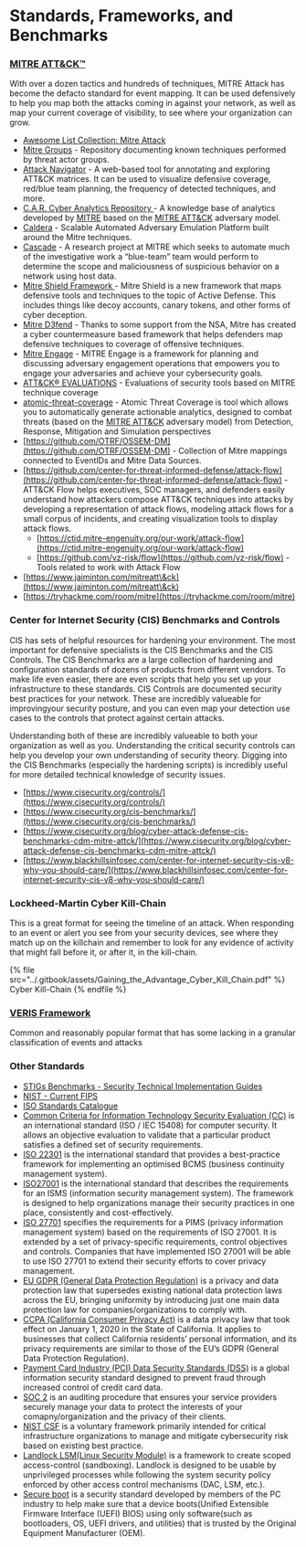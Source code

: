 # Standards, Frameworks, and Benchmarks

### [MITRE ATT\&CK™](https://attack.mitre.org)&#x20;

With over a dozen tactics and hundreds of techniques, MITRE Attack has become the defacto standard for event mapping. It can be used defensively to help you map both the attacks coming in against your network, as well as map your current coverage of visibility, to see where your organization can grow.

* [Awesome List Collection: Mitre Attack](https://github.com/Shiva108/CTF-notes/tree/master/awesome-mitre-attack)
* [Mitre Groups](https://attack.mitre.org/groups/) - Repository documenting known techniques performed by threat actor groups.
* [Attack Navigator](https://mitre-attack.github.io/attack-navigator/) - A web-based tool for annotating and exploring ATT\&CK matrices. It can be used to visualize defensive coverage, red/blue team planning, the frequency of detected techniques, and more.
* [C.A.R. Cyber Analytics Repository ](https://car.mitre.org)- A knowledge base of analytics developed by [MITRE](https://www.mitre.org) based on the [MITRE ATT\&CK](https://attack.mitre.org) adversary model.
* [Caldera](https://github.com/mitre/caldera) - Scalable Automated Adversary Emulation Platform built around the Mitre techniques.
* [Cascade](https://github.com/mitre/cascade-server) - A research project at MITRE which seeks to automate much of the investigative work a “blue-team” team would perform to determine the scope and maliciousness of suspicious behavior on a network using host data.
* [Mitre Shield Framework ](https://shield.mitre.org/matrix/)- Mitre Shield is a new framework that maps defensive tools and techniques to the topic of Active Defense. This includes things like decoy accounts, canary tokens, and other forms of cyber deception.
* [Mitre D3fend](https://d3fend.mitre.org) - Thanks to some support from the NSA, Mitre has created a cyber countermeasure based framework that helps defenders map defensive techniques to coverage of offensive techniques.
* [Mitre Engage](https://engage.mitre.org/#) - MITRE Engage is a framework for planning and discussing adversary engagement operations that empowers you to engage your adversaries and achieve your cybersecurity goals.
* [ATT\&CK® EVALUATIONS](https://attackevals.mitre-engenuity.org)  - Evaluations of security tools based on MITRE technique coverage
* [atomic-threat-coverage](https://github.com/atc-project/atomic-threat-coverage) - Atomic Threat Coverage is tool which allows you to automatically generate actionable analytics, designed to combat threats (based on the [MITRE ATT\&CK](https://attack.mitre.org) adversary model) from Detection, Response, Mitigation and Simulation perspectives
* [https://github.com/OTRF/OSSEM-DM](https://github.com/OTRF/OSSEM-DM) - Collection of Mitre mappings connected to EventIDs and Mitre Data Sources.
* [https://github.com/center-for-threat-informed-defense/attack-flow](https://github.com/center-for-threat-informed-defense/attack-flow) - ATT\&CK Flow helps executives, SOC managers, and defenders easily understand how attackers compose ATT\&CK techniques into attacks by developing a representation of attack flows, modeling attack flows for a small corpus of incidents, and creating visualization tools to display attack flows.
  * [https://ctid.mitre-engenuity.org/our-work/attack-flow](https://ctid.mitre-engenuity.org/our-work/attack-flow)
  * [https://github.com/vz-risk/flow](https://github.com/vz-risk/flow) - Tools related to work with Attack Flow
* [https://www.jaiminton.com/mitreatt\&ck](https://www.jaiminton.com/mitreatt\&ck)
* [https://tryhackme.com/room/mitre](https://tryhackme.com/room/mitre)

### Center for Internet Security (CIS) Benchmarks and Controls

CIS has sets of helpful resources for hardening your environment. The most important for defensive specialists is the CIS Benchmarks and the CIS Controls. The CIS Benchmarks are a large collection of hardening and configuration standards of dozens of products from different vendors. To make life even easier, there are even scripts that help you set up your infrastructure to these standards. CIS Controls are documented security best practices for your network. These are incredibly valueable for improvingyour security posture, and you can even map your detection use cases to the controls that protect against certain attacks.&#x20;

Understanding both of these are incredibly valueable to both your organization as well as you. Understanding the critical security controls can help you develop your own understanding of security theory. Digging into the CIS Benchmarks (especially the hardening scripts) is incredibly useful for more detailed technical knowledge of security issues.

* [https://www.cisecurity.org/controls/](https://www.cisecurity.org/controls/)
* [https://www.cisecurity.org/cis-benchmarks/](https://www.cisecurity.org/cis-benchmarks/)
* [https://www.cisecurity.org/blog/cyber-attack-defense-cis-benchmarks-cdm-mitre-attck/](https://www.cisecurity.org/blog/cyber-attack-defense-cis-benchmarks-cdm-mitre-attck/)
* [https://www.blackhillsinfosec.com/center-for-internet-security-cis-v8-why-you-should-care/](https://www.blackhillsinfosec.com/center-for-internet-security-cis-v8-why-you-should-care/)

### Lockheed-Martin Cyber Kill-Chain&#x20;

This is a great format for seeing the timeline of an attack. When responding to an event or alert you see from your security devices, see where they match up on the killchain and remember to look for any evidence of activity that might fall before it, or after it, in the kill-chain.

{% file src="../.gitbook/assets/Gaining_the_Advantage_Cyber_Kill_Chain.pdf" %}
Cyber Kill-Chain
{% endfile %}

### [VERIS Framework](https://github.com/vz-risk/veris)&#x20;

Common and reasonably popular format that has some lacking in a granular classification of events and attacks

### Other Standards

* [STIGs Benchmarks - Security Technical Implementation Guides](https://public.cyber.mil/stigs/)
* [NIST - Current FIPS](https://www.nist.gov/itl/current-fips)
* [ISO Standards Catalogue](https://www.iso.org/standards.html)
* [Common Criteria for Information Technology Security Evaluation (CC)](https://www.commoncriteriaportal.org/cc/) is an international standard (ISO / IEC 15408) for computer security. It allows an objective evaluation to validate that a particular product satisfies a defined set of security requirements.
* [ISO 22301](https://www.iso.org/en/contents/data/standard/07/51/75106.html) is the international standard that provides a best-practice framework for implementing an optimised BCMS (business continuity management system).
* [ISO27001](https://www.iso.org/isoiec-27001-information-security.html) is the international standard that describes the requirements for an ISMS (information security management system). The framework is designed to help organizations manage their security practices in one place, consistently and cost-effectively.
* [ISO 27701](https://www.iso.org/en/contents/data/standard/07/16/71670.html) specifies the requirements for a PIMS (privacy information management system) based on the requirements of ISO 27001. It is extended by a set of privacy-specific requirements, control objectives and controls. Companies that have implemented ISO 27001 will be able to use ISO 27701 to extend their security efforts to cover privacy management.
* [EU GDPR (General Data Protection Regulation)](https://gdpr.eu) is a privacy and data protection law that supersedes existing national data protection laws across the EU, bringing uniformity by introducing just one main data protection law for companies/organizations to comply with.
* [CCPA (California Consumer Privacy Act)](https://www.oag.ca.gov/privacy/ccpa) is a data privacy law that took effect on January 1, 2020 in the State of California. It applies to businesses that collect California residents’ personal information, and its privacy requirements are similar to those of the EU’s GDPR (General Data Protection Regulation).
* [Payment Card Industry (PCI) Data Security Standards (DSS)](https://docs.microsoft.com/en-us/microsoft-365/compliance/offering-pci-dss) is a global information security standard designed to prevent fraud through increased control of credit card data.
* [SOC 2](https://www.aicpa.org/interestareas/frc/assuranceadvisoryservices/aicpasoc2report.html) is an auditing procedure that ensures your service providers securely manage your data to protect the interests of your comapny/organization and the privacy of their clients.
* [NIST CSF](https://www.nist.gov/national-security-standards) is a voluntary framework primarily intended for critical infrastructure organizations to manage and mitigate cybersecurity risk based on existing best practice.
* [Landlock LSM(Linux Security Module)](https://www.kernel.org/doc/html/latest/security/landlock.html) is a framework to create scoped access-control (sandboxing). Landlock is designed to be usable by unprivileged processes while following the system security policy enforced by other access control mechanisms (DAC, LSM, etc.).
* [Secure boot](https://docs.microsoft.com/en-us/windows-hardware/design/device-experiences/oem-secure-boot) is a security standard developed by members of the PC industry to help make sure that a device boots(Unified Extensible Firmware Interface (UEFI) BIOS) using only software(such as bootloaders, OS, UEFI drivers, and utilities) that is trusted by the Original Equipment Manufacturer (OEM).
